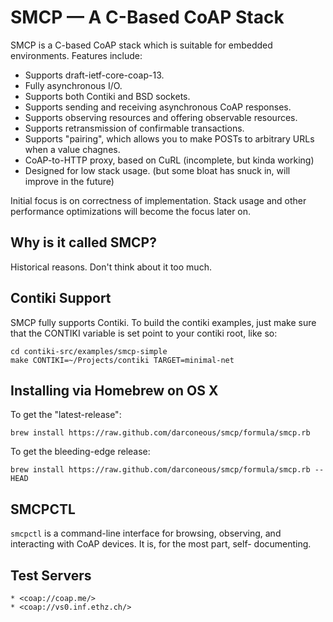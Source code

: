 SMCP — A C-Based CoAP Stack
===========================

SMCP is a C-based CoAP stack which is suitable for embedded environments.
Features include:

 * Supports draft-ietf-core-coap-13.
 * Fully asynchronous I/O.
 * Supports both Contiki and BSD sockets.
 * Supports sending and receiving asynchronous CoAP responses.
 * Supports observing resources and offering observable resources.
 * Supports retransmission of confirmable transactions.
 * Supports "pairing", which allows you to make POSTs to arbitrary
   URLs when a value chagnes.
 * CoAP-to-HTTP proxy, based on CuRL (incomplete, but kinda working)
 * Designed for low stack usage. (but some bloat has snuck in, will
   improve in the future)

Initial focus is on correctness of implementation. Stack usage and other
performance optimizations will become the focus later on.

## Why is it called SMCP? ##

Historical reasons. Don't think about it too much.

## Contiki Support ##

SMCP fully supports Contiki. To build the contiki examples, just make
sure that the CONTIKI variable is set point to your contiki root, like
so:

    cd contiki-src/examples/smcp-simple
	make CONTIKI=~/Projects/contiki TARGET=minimal-net

## Installing via Homebrew on OS X ##

To get the "latest-release":

	brew install https://raw.github.com/darconeous/smcp/formula/smcp.rb

To get the bleeding-edge release:

	brew install https://raw.github.com/darconeous/smcp/formula/smcp.rb --HEAD

## SMCPCTL ##

`smcpctl` is a command-line interface for browsing, observing, and
interacting with CoAP devices. It is, for the most part, self-
documenting.

## Test Servers ##

	* <coap://coap.me/>
	* <coap://vs0.inf.ethz.ch/>


